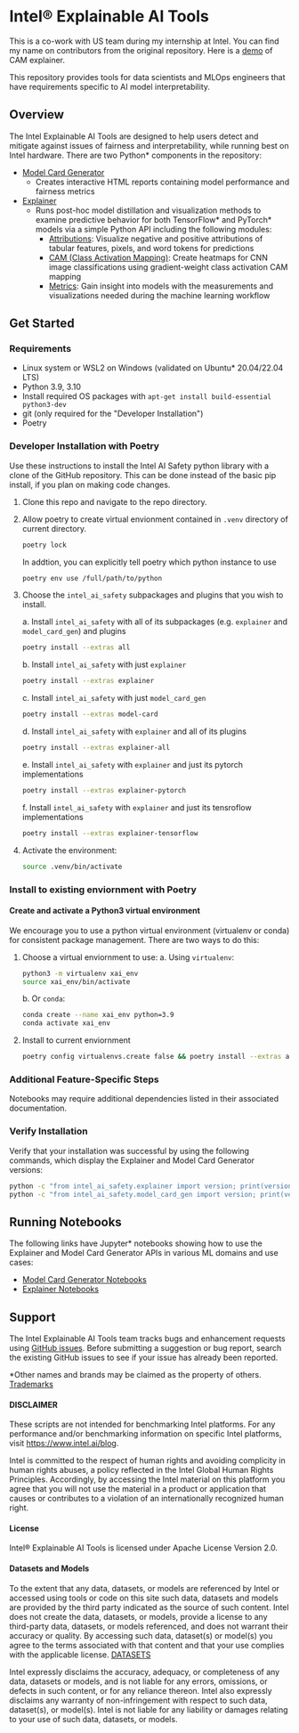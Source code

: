 # Intel® Explainable AI Tools

This is a co-work with US team during my internship at Intel. You can find my name on contributors from the original repository. Here is a [demo](https://huggingface.co/spaces/Intel/intel-xai-tools-cam-demo) of CAM explainer. 

This repository provides tools for data scientists and MLOps engineers that have requirements specific to AI model interpretability.

## Overview

The Intel Explainable AI Tools are designed to help users detect and mitigate against issues of fairness and interpretability, while running best on Intel hardware.
There are two Python* components in the repository:

* [Model Card Generator](model_card_gen)
  * Creates interactive HTML reports containing model performance and fairness metrics
* [Explainer](explainer)
  * Runs post-hoc model distillation and visualization methods to examine predictive behavior for both TensorFlow* and PyTorch* models via a simple Python API including the following modules:
    * [Attributions](plugins/explainers/attributions): Visualize negative and positive attributions of tabular features, pixels, and word tokens for predictions
    * [CAM (Class Activation Mapping)](plugins/explainers/cam-pytorch): Create heatmaps for CNN image classifications using gradient-weight class activation CAM mapping
    * [Metrics](plugins/explainers/metrics): Gain insight into models with the measurements and visualizations needed during the machine learning workflow

## Get Started

### Requirements
* Linux system or WSL2 on Windows (validated on Ubuntu* 20.04/22.04 LTS)
* Python 3.9, 3.10
* Install required OS packages with `apt-get install build-essential python3-dev`
* git (only required for the "Developer Installation")
* Poetry

### Developer Installation with Poetry

Use these instructions to install the Intel AI Safety python library with a clone of the
GitHub repository. This can be done instead of the basic pip install, if you plan
on making code changes.

1. Clone this repo and navigate to the repo directory.

2. Allow poetry to create virtual envionment contained in `.venv` directory of current directory. 

   ```bash
   poetry lock
   ```
   In addtion, you can explicitly tell poetry which python instance to use
   
   ```bash
   poetry env use /full/path/to/python
   ```

3. Choose the `intel_ai_safety` subpackages and plugins that you wish to install.
   
   a. Install `intel_ai_safety` with all of its subpackages (e.g. `explainer` and `model_card_gen`) and plugins
   ```bash
   poetry install --extras all
   ```

   b. Install `intel_ai_safety` with just `explainer`
   ```bash
   poetry install --extras explainer
   ```
   
   c. Install `intel_ai_safety` with just `model_card_gen`
   ```bash
   poetry install --extras model-card
   ```
   
   d. Install `intel_ai_safety` with `explainer` and all of its plugins
   ```bash
   poetry install --extras explainer-all
   ```

   e. Install `intel_ai_safety` with `explainer` and just its pytorch implementations
   
   ```bash
   poetry install --extras explainer-pytorch
   ```
   
   f. Install `intel_ai_safety` with `explainer` and just its tensroflow implementations
   
   ```bash
   poetry install --extras explainer-tensorflow
   ``` 

4. Activate the environment:

   ```bash
   source .venv/bin/activate
   ```

### Install to existing enviornment with Poetry

#### Create and activate a Python3 virtual environment
We encourage you to use a python virtual environment (virtualenv or conda) for consistent package management.
There are two ways to do this:
1. Choose a virtual enviornment to use:
   a. Using `virtualenv`:
      ```bash
      python3 -m virtualenv xai_env
      source xai_env/bin/activate
      ```

   b. Or `conda`:
      ```bash
      conda create --name xai_env python=3.9
      conda activate xai_env
      ```
2. Install to current enviornment
   ```bash
   poetry config virtualenvs.create false && poetry install --extras all
   ```

### Additional Feature-Specific Steps
Notebooks may require additional dependencies listed in their associated documentation.

### Verify Installation

Verify that your installation was successful by using the following commands, which display the Explainer and Model Card Generator versions:
```bash
python -c "from intel_ai_safety.explainer import version; print(version.__version__)"
python -c "from intel_ai_safety.model_card_gen import version; print(version.__version__)"
```

## Running Notebooks

The following links have Jupyter* notebooks showing how to use the Explainer and Model Card Generator APIs in various ML domains and use cases:
* [Model Card Generator Notebooks](notebooks#model-card-generator-tutorial-notebooks)
* [Explainer Notebooks](notebooks#explainer-tutorial-notebooks)

## Support

The Intel Explainable AI Tools team tracks bugs and enhancement requests using
[GitHub issues](https://github.com/intel/intel-xai-tools/issues). Before submitting a
suggestion or bug report, search the existing GitHub issues to see if your issue has already been reported.

*Other names and brands may be claimed as the property of others. [Trademarks](http://www.intel.com/content/www/us/en/legal/trademarks.html)

#### DISCLAIMER
These scripts are not intended for benchmarking Intel platforms. For any performance and/or benchmarking information on specific Intel platforms, visit https://www.intel.ai/blog.
 
Intel is committed to the respect of human rights and avoiding complicity in human rights abuses, a policy reflected in the Intel Global Human Rights Principles. Accordingly, by accessing the Intel material on this platform you agree that you will not use the material in a product or application that causes or contributes to a violation of an internationally recognized human right.
 
#### License
Intel® Explainable AI Tools is licensed under Apache License Version 2.0.
 
#### Datasets and Models
To the extent that any data, datasets, or models are referenced by Intel or accessed using tools or code on this site such data, datasets and models are provided by the third party indicated as the source of such content. Intel does not create the data, datasets, or models, provide a license to any third-party data, datasets, or models referenced, and does not warrant their accuracy or quality. By accessing such data, dataset(s) or model(s) you agree to the terms associated with that content and that your use complies with the applicable license. [DATASETS](DATASETS.md)

Intel expressly disclaims the accuracy, adequacy, or completeness of any data, datasets or models, and is not liable for any errors, omissions, or defects in such content, or for any reliance thereon. Intel also expressly disclaims any warranty of non-infringement with respect to such data, dataset(s), or model(s). Intel is not liable for any liability or damages relating to your use of such data, datasets, or models.
